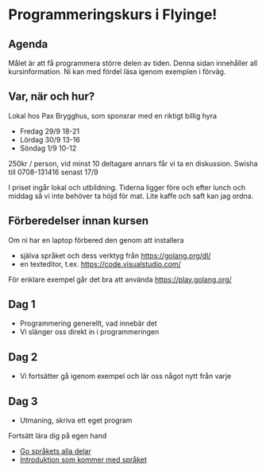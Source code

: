 # Programmeringskurs i Flyinge!

## Agenda

Målet är att få programmera större delen av tiden. Denna sidan
innehåller all kursinformation. Ni kan med fördel läsa igenom exemplen
i förväg.

## Var, när och hur?

Lokal hos Pax Brygghus, som sponsrar med en riktigt billig hyra

- Fredag 29/9 18-21
- Lördag 30/9 13-16
- Söndag 1/9 10-12

250kr / person, vid minst 10 deltagare annars får vi ta en diskussion.
Swisha till 0708-131416 senast 17/9

I priset ingår lokal och utbildning. Tiderna ligger före och efter lunch
och middag så vi inte behöver ta höjd för mat. Lite kaffe och saft kan
jag ordna.

## Förberedelser innan kursen

Om ni har en laptop förbered den genom att installera

- själva språket och dess verktyg från https://golang.org/dl/
- en texteditor, t.ex. https://code.visualstudio.com/

För enklare exempel går det bra att använda https://play.golang.org/

## Dag 1

+ Programmering generellt, vad innebär det
+ Vi slänger oss direkt in i programmeringen

## Dag 2

+ Vi fortsätter gå igenom exempel och lär oss något nytt från varje

## Dag 3

+ Utmaning, skriva ett eget program


Fortsätt lära dig på egen hand

- [Go språkets alla delar](https://golang.org/ref/spec)
- [Introduktion som kommer med språket](https://tour.golang.org/welcome/1)
